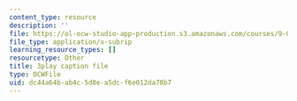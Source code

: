 ```yaml
---
content_type: resource
description: ''
file: https://ol-ocw-studio-app-production.s3.amazonaws.com/courses/9-00sc-introduction-to-psychology-fall-2011/dc44a64bab4c5d8ea5dcf6e012da78b7_syXplPKQb_o.vtt
file_type: application/x-subrip
learning_resource_types: []
resourcetype: Other
title: 3play caption file
type: OCWFile
uid: dc44a64b-ab4c-5d8e-a5dc-f6e012da78b7
---
```


